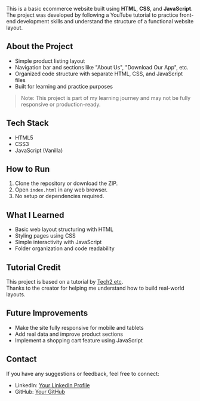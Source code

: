 
This is a basic ecommerce website built using **HTML**, **CSS**, and **JavaScript**.  
The project was developed by following a YouTube tutorial to practice front-end development skills and understand the structure of a functional website layout.

## About the Project

- Simple product listing layout
- Navigation bar and sections like "About Us", "Download Our App", etc.
- Organized code structure with separate HTML, CSS, and JavaScript files
- Built for learning and practice purposes

> Note: This project is part of my learning journey and may not be fully responsive or production-ready.

## Tech Stack

- HTML5  
- CSS3  
- JavaScript (Vanilla)

##  How to Run

1. Clone the repository or download the ZIP.
2. Open `index.html` in any web browser.
3. No setup or dependencies required.

## What I Learned

- Basic web layout structuring with HTML
- Styling pages using CSS
- Simple interactivity with JavaScript
- Folder organization and code readability

## Tutorial Credit

This project is based on a tutorial by [Tech2 etc](https://youtu.be/P8YuWEkTeuE).  
Thanks to the creator for helping me understand how to build real-world layouts.

## Future Improvements

- Make the site fully responsive for mobile and tablets
- Add real data and improve product sections
- Implement a shopping cart feature using JavaScript

##  Contact

If you have any suggestions or feedback, feel free to connect:

- LinkedIn: [Your LinkedIn Profile](www.linkedin.com/in/m-navyashree-devi-a6883a322)
- GitHub: [Your GitHub](https://github.com/mnavyashree)

